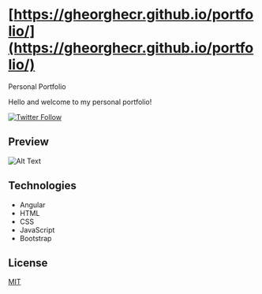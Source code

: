 # [https://gheorghecr.github.io/portfolio/](https://gheorghecr.github.io/portfolio/)
Personal Portfolio

Hello and welcome to my personal portfolio!

[![Twitter Follow](https://img.shields.io/twitter/follow/giko1997?label=Follow%20me%20%40giko1997&style=social)](https://twitter.com/giko1997)

## Preview

![Alt Text](/assets/img/portfolio.gif)

## Technologies

- Angular
- HTML
- CSS
- JavaScript
- Bootstrap

## License
[MIT](https://choosealicense.com/licenses/mit/)